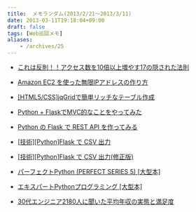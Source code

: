 ```yaml
---
title:  メモランダム(2013/2/21〜2013/3/11)
date: 2013-03-11T19:18:04+09:00
draft: false
tags: [Web巡回メモ]
aliases:
    - /archives/25
---
```


* [これは反則！！アクセス数を10倍以上増やす17の隠された法則](http://commte.net/blog/archives/362)
* [Amazon EC2 を使った無限IPアドレスの作り方](http://d.hatena.ne.jp/Hamachiya2/20120612/ec2)
* [\[HTML5/CSS\]jqGridで簡単リッチなテーブル作成](http://d.hatena.ne.jp/acro-engineer/20110715/1310683073)
* [Python + FlaskでMVC的なことをやってみた](http://www.ninxit.com/blog/2011/03/09/flask-mvc-sample/)
* [Python の Flask で REST API を作ってみる](http://momijiame.tumblr.com/post/39378516046/python-flask-rest-api)
* [\[技術\]\[Python\]Flask で CSV 出力](http://d.hatena.ne.jp/blaue_fuchs/20110904/1315067535)
* [\[技術\]\[Python\]Flask で CSV 出力(修正版) ](http://d.hatena.ne.jp/blaue_fuchs/20110905)
* [パーフェクトPython (PERFECT SERIES 5) \[大型本\]](http://www.amazon.co.jp/%E3%83%91%E3%83%BC%E3%83%95%E3%82%A7%E3%82%AF%E3%83%88Python-PERFECT-SERIES-5-Python%E3%82%B5%E3%83%9D%E3%83%BC%E3%82%BF%E3%83%BC%E3%82%BA/dp/477415539X?&tag=rnwff-20)
* [エキスパートPythonプログラミング \[大型本\]](http://www.amazon.co.jp/%E3%82%A8%E3%82%AD%E3%82%B9%E3%83%91%E3%83%BC%E3%83%88Python%E3%83%97%E3%83%AD%E3%82%B0%E3%83%A9%E3%83%9F%E3%83%B3%E3%82%B0-Tarek-Ziade/dp/4048686291/ref=pd_cp_b_3?&tag=rnwff-20)
* [30代エンジニア2180人に聞いた平均年収の実態と満足度](http://next.rikunabi.com/tech/docs/ct_s03600.jsp?p=002284&__m=1&vos=nrnntechtwiter00001)

